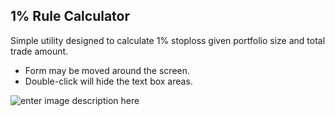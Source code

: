 ## 1% Rule Calculator

Simple utility designed to calculate 1% stoploss given portfolio size and total trade amount.
 - Form may be moved around the screen.
 - Double-click will hide the text box areas.

![enter image description here](https://i.imgur.com/crr0AoQ.png)
